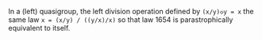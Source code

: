In a (left) quasigroup, the left division operation defined by `(x/y)◇y = x`  the same law `x = (x/y) / ((y/x)/x)` so that law 1654 is parastrophically equivalent to itself.
